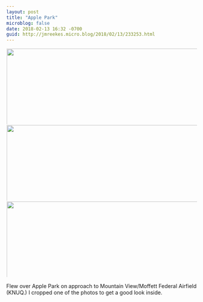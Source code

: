 ```yaml
---
layout: post
title: "Apple Park"
microblog: false
date: 2018-02-13 16:32 -0700
guid: http://jmreekes.micro.blog/2018/02/13/233253.html
---
```




<a href="http://www.jmreekes.com/uploads/2018/8cb41ce1b2.jpg"><img src="http://www.jmreekes.com/uploads/2018/8cb41ce1b2.jpg" width="600" height="600" style="max-height: 200px; width: auto; padding: 1px;" /></a><a href="http://www.jmreekes.com/uploads/2018/7510419cde.jpg"><img src="http://www.jmreekes.com/uploads/2018/7510419cde.jpg" width="600" height="600" style="max-height: 200px; width: auto; padding: 1px;" /></a><a href="http://www.jmreekes.com/uploads/2018/6eab2380de.jpg"><img src="http://www.jmreekes.com/uploads/2018/6eab2380de.jpg" width="600" height="600" style="max-height: 200px; width: auto; padding: 1px;" /></a>

Flew over Apple Park on approach to Mountain View/Moffett Federal Airfield (KNUQ.) I cropped one of the photos to get a good look inside. 




